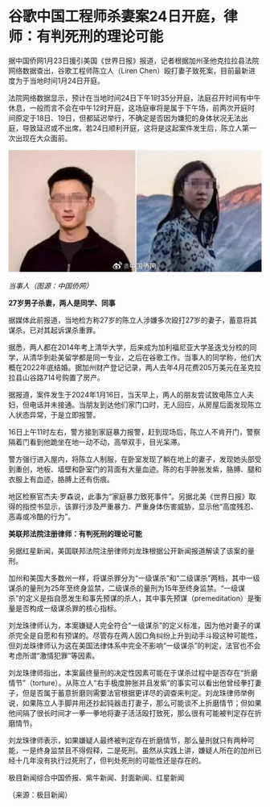 # 谷歌中国工程师杀妻案24日开庭，律师：有判死刑的理论可能

据中国侨网1月23日援引美国《世界日报》报道，记者根据加州圣他克拉拉县法院网络数据查出，谷歌工程师陈立人（Liren
Chen）殴打妻子致死案，目前最新进度为于当地时间1月24日开庭。

法院网络数据显示，预计在当地时间24日下午1时35分开庭，法庭召开时间有中午休息，一般而言不会在中午12时开庭，这场庭审将是属于下午场，前两次开庭时间原定于18日、19日，但都延迟举行，不确定是否因为嫌犯的身体状况无法出庭，导致延迟或不出席。若24日顺利开庭，这将是这起案件发生后，陈立人第一次出现在大众面前。

![ea425f492b9c77acc23b02722f3be320.jpg](https://raw.githubusercontent.com/qqhsx/qqnews_image/main/2024/01/23/谷歌中国工程师杀妻案24日开庭，律师：有判死刑的理论可能/ea425f492b9c77acc23b02722f3be320.jpg)

 _当事人（图源：中国侨网）_

**27岁男子杀妻，两人是同学、同事**

据媒体此前报道，当地检方称27岁的陈立人涉嫌多次殴打27岁的妻子，蓄意将其谋杀，已对其起诉谋杀重罪。

据悉，两人都在2014年考上清华大学，后来成为加利福尼亚大学圣迭戈分校的同学，从清华到赴美留学都是同一专业，之后在谷歌工作。当事人的同学称，他们大概在2022年底结婚。据加州财产登记记录，两人去年4月花费205万美元在圣克拉拉县山谷路714号购置了房产。

据报道，案件发生于2024年1月16日，当天早上，两人的朋友尝试致电陈立人夫妇，但电话并未接通。当朋友到达他们家门口时，无人回应，从房屋后面发现陈立人状态异常，于是立即报警。

16日上午11时左右，警方接到家庭暴力报警，赶到现场后，陈立人不肯开门，警察隔着门看到他跪坐在地一动不动，高举双手，目光呆滞。

警方强行进入屋内，将陈立人制服，在卧室发现了躺在地上的妻子，发现她头部受到重创，地板、墙壁和卧室门的背面有大量血迹。陈的右手肿胀发紫，胳膊、腿和衣服上有血迹，胳膊上还有伤痕。

地区检察官杰夫·罗森说，此事为“家庭暴力致死事件”。另据北美《世界日报》取得的指控书显示，该罪行涉及严重暴力、严重身体伤害威胁，显示他“高度残忍、恶毒或冷酷的行为”。

**美联邦法院注册律师：有判死刑的理论可能**

另据红星新闻，美国联邦法院注册律师刘龙珠根据公开新闻报道解读了该案的量刑。

加州和美国大多数州一样，将谋杀罪分为“一级谋杀”和“二级谋杀”两档，其中一级谋杀的量刑为25年至终身监禁，二级谋杀的量刑为15年至终身监禁。“一级谋杀”的定义是指自愿发生和事先预谋的杀人，其中事先预谋（premeditation）是衡量是否构成一级谋杀罪的核心指标。

刘龙珠律师认为，本案嫌疑人完全符合“一级谋杀”的定义标准，因为他对妻子的谋杀完全是自愿和有预谋的。尽管存在两人因口角纠纷上升到动手斗殴这种可能性，但刘龙珠律师认为这在美国法律体系中完全不影响“一级谋杀”的判定，法官也不会考虑所谓“激情犯罪”等因素。

刘龙珠律师指出，本案最终量刑的决定性因素可能在于谋杀过程中是否存在“折磨情节”（torture）。从陈立人“右手极度肿胀并且发紫”的事实可以看出他曾经拳打妻子，但是否属于蓄意折磨则需要法官根据更详尽的调查来判定。刘龙珠律师举例说，如果陈立人手脚并用还抄起钝器击打妻子，那么可能谈不上折磨情节；但如果他间隔了很长时间才一拳一拳地将妻子活活殴打致死，那么很有可能被判定存在折磨情节。

刘龙珠律师表示，如果嫌疑人最终被判定存在折磨情节，那么量刑就只有两种可能，一是终身监禁且不得假释，二是死刑。虽然从实践上讲，嫌疑人所在的加州已经十几年没有执行过死刑了，但判处死刑的可能性还是存在的。

极目新闻综合中国侨报、紫牛新闻、封面新闻、红星新闻

（来源：极目新闻）

